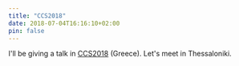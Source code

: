 ```yaml
---
title: "CCS2018"
date: 2018-07-04T16:16:10+02:00
pin: false
---
```


I'll be giving a talk in [CCS2018](http://ccs2018.web.auth.gr/) (Greece).
Let's meet in Thessaloniki.
